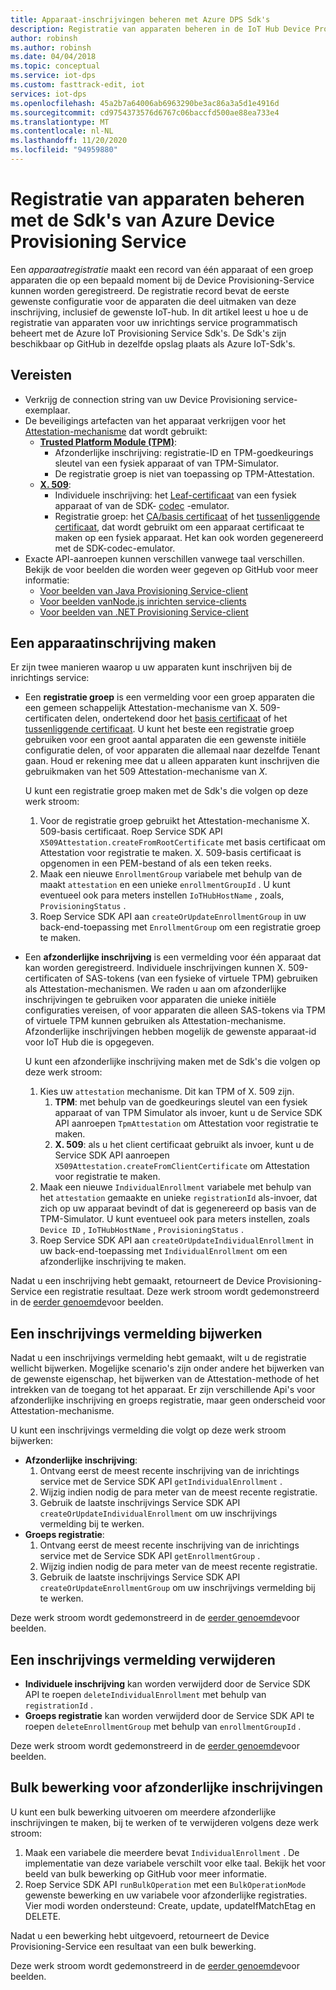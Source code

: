 ```yaml
---
title: Apparaat-inschrijvingen beheren met Azure DPS Sdk's
description: Registratie van apparaten beheren in de IoT Hub Device Provisioning Service (DPS) met behulp van de service-Sdk's
author: robinsh
ms.author: robinsh
ms.date: 04/04/2018
ms.topic: conceptual
ms.service: iot-dps
ms.custom: fasttrack-edit, iot
services: iot-dps
ms.openlocfilehash: 45a2b7a64006ab6963290be3ac86a3a5d1e4916d
ms.sourcegitcommit: cd9754373576d6767c06baccfd500ae88ea733e4
ms.translationtype: MT
ms.contentlocale: nl-NL
ms.lasthandoff: 11/20/2020
ms.locfileid: "94959880"
---
```

# <a name="how-to-manage-device-enrollments-with-azure-device-provisioning-service-sdks"></a>Registratie van apparaten beheren met de Sdk's van Azure Device Provisioning Service
Een *apparaatregistratie* maakt een record van één apparaat of een groep apparaten die op een bepaald moment bij de Device Provisioning-Service kunnen worden geregistreerd. De registratie record bevat de eerste gewenste configuratie voor de apparaten die deel uitmaken van deze inschrijving, inclusief de gewenste IoT-hub. In dit artikel leest u hoe u de registratie van apparaten voor uw inrichtings service programmatisch beheert met de Azure IoT Provisioning Service Sdk's.  De Sdk's zijn beschikbaar op GitHub in dezelfde opslag plaats als Azure IoT-Sdk's.

## <a name="prerequisites"></a>Vereisten
* Verkrijg de connection string van uw Device Provisioning service-exemplaar.
* De beveiligings artefacten van het apparaat verkrijgen voor het [Attestation-mechanisme](concepts-service.md#attestation-mechanism) dat wordt gebruikt:
    * [**Trusted Platform Module (TPM)**](./concepts-tpm-attestation.md):
        * Afzonderlijke inschrijving: registratie-ID en TPM-goedkeurings sleutel van een fysiek apparaat of van TPM-Simulator.
        * De registratie groep is niet van toepassing op TPM-Attestation.
    * [**X. 509**](./concepts-service.md#attestation-mechanism):
        * Individuele inschrijving: het [Leaf-certificaat](./concepts-service.md#attestation-mechanism) van een fysiek apparaat of van de SDK- [codec](https://azure.microsoft.com/blog/azure-iot-supports-new-security-hardware-to-strengthen-iot-security/) -emulator.
        * Registratie groep: het [CA/basis certificaat](./concepts-x509-attestation.md#root-certificate) of het [tussenliggende certificaat](./concepts-x509-attestation.md#intermediate-certificate), dat wordt gebruikt om een apparaat certificaat te maken op een fysiek apparaat.  Het kan ook worden gegenereerd met de SDK-codec-emulator.
* Exacte API-aanroepen kunnen verschillen vanwege taal verschillen. Bekijk de voor beelden die worden weer gegeven op GitHub voor meer informatie:
   * [Voor beelden van Java Provisioning Service-client](https://github.com/Azure/azure-iot-sdk-java/tree/master/provisioning/provisioning-samples)
   * [ Voor beelden vanNode.js inrichten service-clients](https://github.com/Azure/azure-iot-sdk-node/tree/master/provisioning/service/samples)
   * [Voor beelden van .NET Provisioning Service-client](https://github.com/Azure/azure-iot-sdk-csharp/tree/master/provisioning/service/samples)

## <a name="create-a-device-enrollment"></a>Een apparaatinschrijving maken
Er zijn twee manieren waarop u uw apparaten kunt inschrijven bij de inrichtings service:

* Een **registratie groep** is een vermelding voor een groep apparaten die een gemeen schappelijk Attestation-mechanisme van X. 509-certificaten delen, ondertekend door het [basis certificaat](./concepts-x509-attestation.md#root-certificate) of het [tussenliggende certificaat](./concepts-x509-attestation.md#intermediate-certificate). U kunt het beste een registratie groep gebruiken voor een groot aantal apparaten die een gewenste initiële configuratie delen, of voor apparaten die allemaal naar dezelfde Tenant gaan. Houd er rekening mee dat u alleen apparaten kunt inschrijven die gebruikmaken van het 509 Attestation-mechanisme van *X.* 

    U kunt een registratie groep maken met de Sdk's die volgen op deze werk stroom:

    1. Voor de registratie groep gebruikt het Attestation-mechanisme X. 509-basis certificaat.  Roep Service SDK API ```X509Attestation.createFromRootCertificate``` met basis certificaat om Attestation voor registratie te maken.  X. 509-basis certificaat is opgenomen in een PEM-bestand of als een teken reeks.
    1. Maak een nieuwe ```EnrollmentGroup``` variabele met behulp van de maakt ```attestation``` en een unieke ```enrollmentGroupId``` .  U kunt eventueel ook para meters instellen ```IoTHubHostName``` , zoals, ```ProvisioningStatus``` .
    2. Roep Service SDK API aan ```createOrUpdateEnrollmentGroup``` in uw back-end-toepassing met ```EnrollmentGroup``` om een registratie groep te maken.

* Een **afzonderlijke inschrijving** is een vermelding voor één apparaat dat kan worden geregistreerd. Individuele inschrijvingen kunnen X. 509-certificaten of SAS-tokens (van een fysieke of virtuele TPM) gebruiken als Attestation-mechanismen. We raden u aan om afzonderlijke inschrijvingen te gebruiken voor apparaten die unieke initiële configuraties vereisen, of voor apparaten die alleen SAS-tokens via TPM of virtuele TPM kunnen gebruiken als Attestation-mechanisme. Afzonderlijke inschrijvingen hebben mogelijk de gewenste apparaat-id voor IoT Hub die is opgegeven.

    U kunt een afzonderlijke inschrijving maken met de Sdk's die volgen op deze werk stroom:
    
    1. Kies uw ```attestation``` mechanisme. Dit kan TPM of X. 509 zijn.
        1. **TPM**: met behulp van de goedkeurings sleutel van een fysiek apparaat of van TPM Simulator als invoer, kunt u de Service SDK API aanroepen ```TpmAttestation``` om Attestation voor registratie te maken. 
        2. **X. 509**: als u het client certificaat gebruikt als invoer, kunt u de Service SDK API aanroepen ```X509Attestation.createFromClientCertificate``` om Attestation voor registratie te maken.
    2. Maak een nieuwe ```IndividualEnrollment``` variabele met behulp van het ```attestation``` gemaakte en unieke ```registrationId``` als-invoer, dat zich op uw apparaat bevindt of dat is gegenereerd op basis van de TPM-Simulator.  U kunt eventueel ook para meters instellen, zoals ```Device ID``` , ```IoTHubHostName``` , ```ProvisioningStatus``` .
    3. Roep Service SDK API aan ```createOrUpdateIndividualEnrollment``` in uw back-end-toepassing met ```IndividualEnrollment``` om een afzonderlijke inschrijving te maken.

Nadat u een inschrijving hebt gemaakt, retourneert de Device Provisioning-Service een registratie resultaat. Deze werk stroom wordt gedemonstreerd in de [eerder genoemde](#prerequisites)voor beelden.

## <a name="update-an-enrollment-entry"></a>Een inschrijvings vermelding bijwerken

Nadat u een inschrijvings vermelding hebt gemaakt, wilt u de registratie wellicht bijwerken.  Mogelijke scenario's zijn onder andere het bijwerken van de gewenste eigenschap, het bijwerken van de Attestation-methode of het intrekken van de toegang tot het apparaat.  Er zijn verschillende Api's voor afzonderlijke inschrijving en groeps registratie, maar geen onderscheid voor Attestation-mechanisme.

U kunt een inschrijvings vermelding die volgt op deze werk stroom bijwerken:
* **Afzonderlijke inschrijving**:
    1. Ontvang eerst de meest recente inschrijving van de inrichtings service met de Service SDK API ```getIndividualEnrollment``` .
    2. Wijzig indien nodig de para meter van de meest recente registratie. 
    3. Gebruik de laatste inschrijvings Service SDK API ```createOrUpdateIndividualEnrollment``` om uw inschrijvings vermelding bij te werken.
* **Groeps registratie**:
    1. Ontvang eerst de meest recente inschrijving van de inrichtings service met de Service SDK API ```getEnrollmentGroup``` .
    2. Wijzig indien nodig de para meter van de meest recente registratie.
    3. Gebruik de laatste inschrijvings Service SDK API ```createOrUpdateEnrollmentGroup``` om uw inschrijvings vermelding bij te werken.

Deze werk stroom wordt gedemonstreerd in de [eerder genoemde](#prerequisites)voor beelden.

## <a name="remove-an-enrollment-entry"></a>Een inschrijvings vermelding verwijderen

* **Individuele inschrijving** kan worden verwijderd door de Service SDK API te roepen ```deleteIndividualEnrollment``` met behulp van ```registrationId``` .
* **Groeps registratie** kan worden verwijderd door de Service SDK API te roepen ```deleteEnrollmentGroup``` met behulp van ```enrollmentGroupId``` .

Deze werk stroom wordt gedemonstreerd in de [eerder genoemde](#prerequisites)voor beelden.

## <a name="bulk-operation-on-individual-enrollments"></a>Bulk bewerking voor afzonderlijke inschrijvingen

U kunt een bulk bewerking uitvoeren om meerdere afzonderlijke inschrijvingen te maken, bij te werken of te verwijderen volgens deze werk stroom:

1. Maak een variabele die meerdere bevat ```IndividualEnrollment``` .  De implementatie van deze variabele verschilt voor elke taal.  Bekijk het voor beeld van bulk bewerking op GitHub voor meer informatie.
2. Roep Service SDK API ```runBulkOperation``` met een ```BulkOperationMode``` gewenste bewerking en uw variabele voor afzonderlijke registraties. Vier modi worden ondersteund: Create, update, updateIfMatchEtag en DELETE.

Nadat u een bewerking hebt uitgevoerd, retourneert de Device Provisioning-Service een resultaat van een bulk bewerking.

Deze werk stroom wordt gedemonstreerd in de [eerder genoemde](#prerequisites)voor beelden.